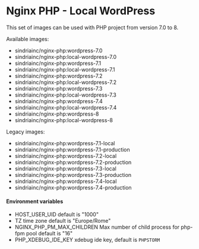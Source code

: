 # Nginx PHP - Local WordPress

This set of images can be used with PHP project from version 7.0 to 8.

Available images:

- sindriainc/nginx-php:wordpress-7.0
- sindriainc/nginx-php:local-wordpress-7.0
- sindriainc/nginx-php:wordpress-7.1
- sindriainc/nginx-php:local-wordpress-7.1
- sindriainc/nginx-php:wordpress-7.2
- sindriainc/nginx-php:local-wordpress-7.2
- sindriainc/nginx-php:wordpress-7.3
- sindriainc/nginx-php:local-wordpress-7.3
- sindriainc/nginx-php:wordpress-7.4
- sindriainc/nginx-php:local-wordpress-7.4
- sindriainc/nginx-php:wordpress-8
- sindriainc/nginx-php:local-wordpress-8

Legacy images:

- sindriainc/nginx-php:wordpress-7.1-local
- sindriainc/nginx-php:wordpress-7.1-production
- sindriainc/nginx-php:wordpress-7.2-local
- sindriainc/nginx-php:wordpress-7.2-production
- sindriainc/nginx-php:wordpress-7.3-local
- sindriainc/nginx-php:wordpress-7.3-production
- sindriainc/nginx-php:wordpress-7.4-local
- sindriainc/nginx-php:wordpress-7.4-production

#### Environment variables

- HOST_USER_UID default is "1000"
- TZ time zone default is "Europe/Rome"
- NGINX_PHP_PM_MAX_CHILDREN Max number of child process for php-fpm pool default is "16" 
- PHP_XDEBUG_IDE_KEY xdebug ide key, default is `PHPSTORM`